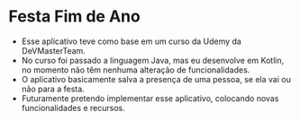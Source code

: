 # Festa Fim de Ano

- Esse aplicativo teve como base em um curso da Udemy da DeVMasterTeam.
- No curso foi passado a linguagem Java, mas eu desenvolve em Kotlin, no momento não têm nenhuma alteração de funcionalidades.
- O aplicativo basicamente salva a presença de uma pessoa, se ela vai ou não para a festa.
- Futuramente pretendo implementar esse aplicativo, colocando novas funcionalidades e recursos.
